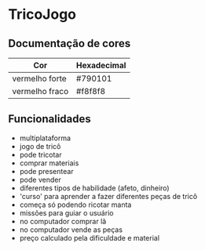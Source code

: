 # TricoJogo

## Documentação de cores

| Cor               | Hexadecimal                                                |
| ----------------- | ---------------------------------------------------------------- |
| vermelho forte       |#790101 |
| vermelho fraco       | #f8f8f8 |


## Funcionalidades

- multiplataforma
- jogo de tricô
- pode tricotar
- comprar materiais
- pode presentear
- pode vender
- diferentes tipos de habilidade (afeto, dinheiro)
- 'curso' para aprender a fazer diferentes peças de tricô
- começa só podendo ricotar manta
- missões para guiar o usuário
- no computador comprar lã
- no computador vende as peças
- preço calculado pela dificuldade e material



